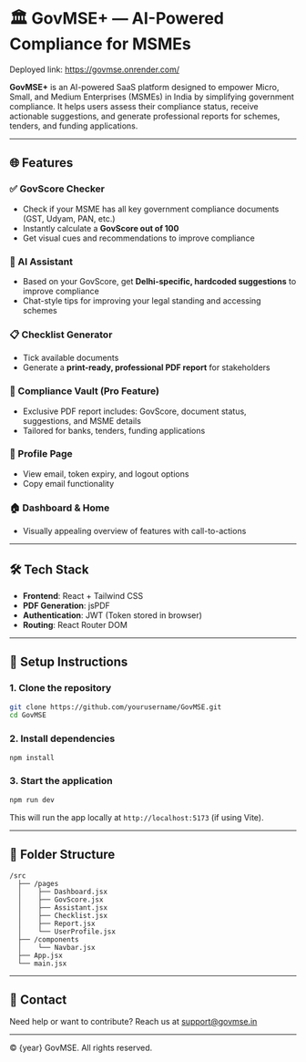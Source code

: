 # 🏛️ GovMSE+ — AI-Powered Compliance for MSMEs
Deployed link: https://govmse.onrender.com/


**GovMSE+** is an AI-powered SaaS platform designed to empower Micro, Small, and Medium Enterprises (MSMEs) in India by simplifying government compliance. It helps users assess their compliance status, receive actionable suggestions, and generate professional reports for schemes, tenders, and funding applications.

---

## 🌐 Features

### ✅ GovScore Checker
- Check if your MSME has all key government compliance documents (GST, Udyam, PAN, etc.)
- Instantly calculate a **GovScore out of 100**
- Get visual cues and recommendations to improve compliance

### 🤖 AI Assistant
- Based on your GovScore, get **Delhi-specific, hardcoded suggestions** to improve compliance
- Chat-style tips for improving your legal standing and accessing schemes

### 📋 Checklist Generator
- Tick available documents
- Generate a **print-ready, professional PDF report** for stakeholders

### 📄 Compliance Vault (Pro Feature)
- Exclusive PDF report includes: GovScore, document status, suggestions, and MSME details
- Tailored for banks, tenders, funding applications

### 👤 Profile Page
- View email, token expiry, and logout options
- Copy email functionality

### 🏠 Dashboard & Home
- Visually appealing overview of features with call-to-actions

---

## 🛠️ Tech Stack

- **Frontend**: React + Tailwind CSS
- **PDF Generation**: jsPDF
- **Authentication**: JWT (Token stored in browser)
- **Routing**: React Router DOM

---

## 🚀 Setup Instructions

### 1. Clone the repository

```bash
git clone https://github.com/yourusername/GovMSE.git
cd GovMSE
```

### 2. Install dependencies

```bash
npm install
```

### 3. Start the application

```bash
npm run dev
```

This will run the app locally at `http://localhost:5173` (if using Vite).

---

## 📁 Folder Structure

```
/src
  ├── /pages
  │    ├── Dashboard.jsx
  │    ├── GovScore.jsx
  │    ├── Assistant.jsx
  │    ├── Checklist.jsx
  │    ├── Report.jsx
  │    └── UserProfile.jsx
  ├── /components
  │    └── Navbar.jsx
  ├── App.jsx
  └── main.jsx
```

---

## 📧 Contact

Need help or want to contribute? Reach us at [support@govmse.in](mailto:support@govmse.in)

---

© {year} GovMSE. All rights reserved.
